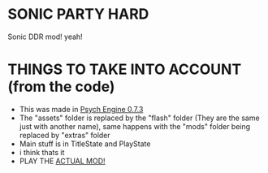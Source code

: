 # SONIC PARTY HARD
Sonic DDR mod! yeah!

# THINGS TO TAKE INTO ACCOUNT (from the code)
* This was made in [Psych Engine 0.7.3](https://gamebanana.com/mods/301107)
* The "assets" folder is replaced by the "flash" folder (They are the same just with another name), same happens with the "mods" folder being replaced by "extras" folder
* Main stuff is in TitleState and PlayState
* i think thats it
* PLAY THE [ACTUAL MOD!](https://gamebanana.com/mods/571573)
